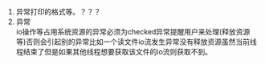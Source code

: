 1. 异常打印的格式等。？？？
1. 异常   
io操作等占用系统资源的异常必须为checked异常提醒用户来处理(释放资源等)否则会引起别的异常比如一个读文件io流发生异常没有释放资源虽然当前线程结束了但是如果其他线程想要获取该文件的io流则获取不到。
